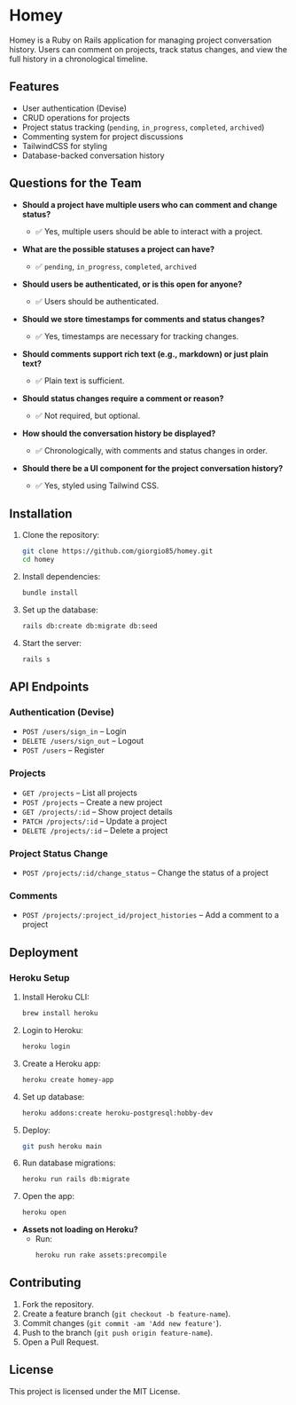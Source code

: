 # Homey

Homey is a Ruby on Rails application for managing project conversation history. Users can comment on projects, track status changes, and view the full history in a chronological timeline.

## Features

- User authentication (Devise)
- CRUD operations for projects
- Project status tracking (`pending`, `in_progress`, `completed`, `archived`)
- Commenting system for project discussions
- TailwindCSS for styling
- Database-backed conversation history

## Questions for the Team

- **Should a project have multiple users who can comment and change status?**
  - ✅ Yes, multiple users should be able to interact with a project.

- **What are the possible statuses a project can have?**
  - ✅ `pending`, `in_progress`, `completed`, `archived`

- **Should users be authenticated, or is this open for anyone?**
  - ✅ Users should be authenticated.

- **Should we store timestamps for comments and status changes?**
  - ✅ Yes, timestamps are necessary for tracking changes.

- **Should comments support rich text (e.g., markdown) or just plain text?**
  - ✅ Plain text is sufficient.

- **Should status changes require a comment or reason?**
  - ✅ Not required, but optional.

- **How should the conversation history be displayed?**
  - ✅ Chronologically, with comments and status changes in order.

- **Should there be a UI component for the project conversation history?**
  - ✅ Yes, styled using Tailwind CSS.

## Installation

1. Clone the repository:
   ```sh
   git clone https://github.com/giorgio85/homey.git
   cd homey
   ```
2. Install dependencies:
   ```sh
   bundle install
   ```
3. Set up the database:
   ```sh
   rails db:create db:migrate db:seed
   ```
4. Start the server:
   ```sh
   rails s
   ```

## API Endpoints

### Authentication (Devise)

- `POST /users/sign_in` – Login
- `DELETE /users/sign_out` – Logout
- `POST /users` – Register

### Projects

- `GET /projects` – List all projects
- `POST /projects` – Create a new project
- `GET /projects/:id` – Show project details
- `PATCH /projects/:id` – Update a project
- `DELETE /projects/:id` – Delete a project

### Project Status Change

- `POST /projects/:id/change_status` – Change the status of a project

### Comments

- `POST /projects/:project_id/project_histories` – Add a comment to a project

## Deployment

### Heroku Setup

1. Install Heroku CLI:
   ```sh
   brew install heroku
   ```
2. Login to Heroku:
   ```sh
   heroku login
   ```
3. Create a Heroku app:
   ```sh
   heroku create homey-app
   ```
4. Set up database:
   ```sh
   heroku addons:create heroku-postgresql:hobby-dev
   ```
5. Deploy:
   ```sh
   git push heroku main
   ```
6. Run database migrations:
   ```sh
   heroku run rails db:migrate
   ```
7. Open the app:
   ```sh
   heroku open
   ```

- **Assets not loading on Heroku?**
  - Run:
    ```sh
    heroku run rake assets:precompile
    ```

## Contributing

1. Fork the repository.
2. Create a feature branch (`git checkout -b feature-name`).
3. Commit changes (`git commit -am 'Add new feature'`).
4. Push to the branch (`git push origin feature-name`).
5. Open a Pull Request.

## License

This project is licensed under the MIT License.